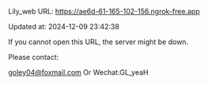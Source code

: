 Lily_web URL: https://ae6d-61-165-102-156.ngrok-free.app

Updated at: 2024-12-09 23:42:38

If you cannot open this URL, the server might be down.

Please contact: 

goley04@foxmail.com Or Wechat:GL_yeaH